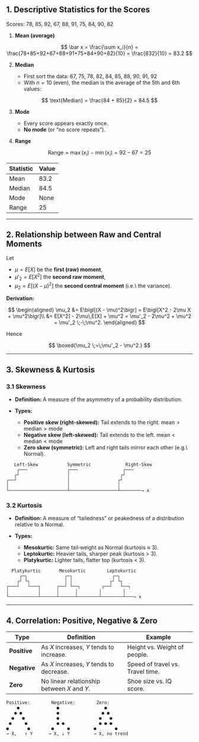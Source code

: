 

## 1. Descriptive Statistics for the Scores

Scores: 78, 85, 92, 67, 88, 91, 75, 84, 90, 82

1. **Mean (average)**

$$
   \bar x = \frac{\sum x_i}{n}
   = \frac{78+85+92+67+88+91+75+84+90+82}{10}
   = \frac{832}{10}
   = 83.2
$$

2. **Median**

   * First sort the data: 67, 75, 78, 82, 84, 85, 88, 90, 91, 92
   * With $n=10$ (even), the median is the average of the 5th and 6th values:

$$
   \text{Median} = \frac{84 + 85}{2} = 84.5
$$

3. **Mode**

   * Every score appears exactly once.
   * **No mode** (or “no score repeats”).

4. **Range**

$$
   \text{Range} = \max(x_i) - \min(x_i)
   = 92 - 67 = 25
$$

| Statistic | Value |
| --------- | ----- |
| Mean      | 83.2  |
| Median    | 84.5  |
| Mode      | None  |
| Range     | 25    |

---

## 2. Relationship between Raw and Central Moments

Let

* $\displaystyle \mu = E[X]$ be the **first (raw) moment**,
* $\displaystyle \mu'_2 = E[X^2]$ the **second raw moment**,
* $\displaystyle \mu_2 = E\bigl[(X - \mu)^2\bigr]$ the **second central moment** (i.e.\ the variance).

**Derivation:**

$$
\begin{aligned}
\mu_2 
&= E\bigl[(X - \mu)^2\bigr]
= E\bigl[X^2 - 2\mu X + \mu^2\bigr]\\
&= E[X^2] - 2\mu\,E[X] + \mu^2
= \mu'_2 - 2\mu^2 + \mu^2
= \mu'_2 \;-\;\mu^2.
\end{aligned}
$$

Hence

$$
\boxed{\mu_2 \;=\;\mu'_2 - \mu^2.}
$$

---

## 3. Skewness & Kurtosis

### 3.1 Skewness

* **Definition:** A measure of the asymmetry of a probability distribution.
* **Types:**

  * **Positive skew (right‐skewed):** Tail extends to the right.
    $\displaystyle \text{mean} > \text{median} > \text{mode}$
  * **Negative skew (left‐skewed):** Tail extends to the left.
    $\displaystyle \text{mean} < \text{median} < \text{mode}$
  * **Zero skew (symmetric):** Left and right tails mirror each other (e.g.\ Normal).

```
   Left‐Skew           Symmetric             Right‐Skew
    ┌───               ┌───                 ┌───
   ┌┘                  │                   ┌┘
┌──┘                   │                  ┌┘
│                      │                  │
└──────────────────────┴──────────────────┴────────→ x
```

### 3.2 Kurtosis

* **Definition:** A measure of “tailedness” or peakedness of a distribution relative to a Normal.
* **Types:**

  * **Mesokurtic:** Same tail‐weight as Normal (kurtosis ≈ 3).
  * **Leptokurtic:** Heavier tails, sharper peak (kurtosis > 3).
  * **Platykurtic:** Lighter tails, flatter top (kurtosis < 3).

```
  Platykurtic       Mesokurtic        Leptokurtic
     ┌─┐              ┌─┐               ┌─┐
    ┌┘ └┐             │ │              ┌┘ └┐
┌───┘   └───┐      ┌──┘ └──┐        ┌──┘   └──┐
│           │      │      │        │        │
└───────────┴──────┴──────┴────────┴────────┴───→ x
```

---

## 4. Correlation: Positive, Negative & Zero

| **Type**     | **Definition**                              | **Example**                      |
| ------------ | ------------------------------------------- | -------------------------------- |
| **Positive** | As $X$ increases, $Y$ tends to increase.    | Height vs. Weight of people.     |
| **Negative** | As $X$ increases, $Y$ tends to decrease.    | Speed of travel vs. Travel time. |
| **Zero**     | No linear relationship between $X$ and $Y$. | Shoe size vs. IQ score.          |

```
Positive:        Negative:        Zero:
    ●              ●                 ●
   ● ●             ●                ● ●
  ●   ●            ●               ●   ●
 ●     ●           ● ●             ● ● ●
●       ●        ●     ●         ●       ●
→ X,   ↑ Y      → X, ↓ Y         → X, no trend
```

